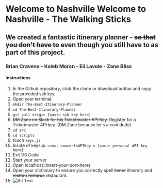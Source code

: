 #  Welcome to Nashville Welcome to Nashville - The Walking Sticks
## We created a fantastic itinerary planner - ~~so that you don't have to~~ even though you still have to as part of this project.

###                   Brian Cravens - Kaleb Moran - Eli Lavoie - Zane Bliss


#### Instructions
1. In the Github repository, click the clone or download button and copy the provided ssh key.
2. Open your terminal.
3. `mkdir The-Best-Itinerary-Planner`
4. `cd The-Best-Itinerary-Planner`
5. `git pull origin [paste ssh key here]`
6. ~~DM Zane on Slack for his Ticketmaster API Key.~~ Register for a Ticketmaster API key. (DM Zane because he's a cool dude)
7. `cd src`
8. `cd scripts`
9. touch `keys.js`
10. Inside of keys.js: `const concertsAPIKey = [paste personal API key here]` 
11. Exit VS Code
12. Start your server
13. Open localhost:(insert-your-port-here)
14. Open your dictionary to ensure you correctly spell ~~itener~~ itinerary and ~~restrau~~ ~~restarua~~ restaurant.
15. ![Alt Text](https://media.giphy.com/media/IB9foBA4PVkKA/giphy.gif)